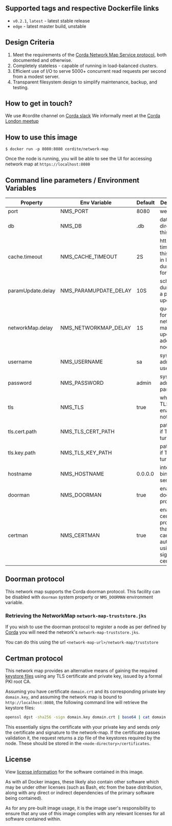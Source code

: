## Supported tags and respective Dockerfile links
* `v0.2.1`, `latest` - latest stable release
* `edge` - latest master build, unstable

## Design Criteria
1. Meet the requirements of the [Corda Network Map Service protocol](https://docs.corda.net/network-map.html), both documented and otherwise.
2. Completely stateless - capable of running in load-balanced clusters.
3. Efficient use of I/O to serve 5000+ concurrent read requests per second from a modest server.
4. Transparent filesystem design to simplify maintenance, backup, and testing.

## How to get in touch?
We use #cordite channel on [Corda slack](https://slack.corda.net/) 
We informally meet at the [Corda London meetup](https://www.meetup.com/pro/corda/)


## How to use this image
```  
$ docker run -p 8080:8080 cordite/network-map
```
Once the node is running, you will be able to see the UI for accessing network map at `https://localhost:8080`

## Command line parameters / Environment Variables

| Property          | Env Variable              | Default     | Description                                                                        |
| ----------------- | ------------------------- | ----------- | ---------------------------------------------------------------------------------- |
| port              | NMS_PORT                  | 8080        | web port                                                                           |
| db                | NMS_DB                    | .db         | database directory for this service                                                |
| cache.timeout     | NMS_CACHE_TIMEOUT         | 2S          | http cache timeout for this service in ISO 8601 duration format                    |
| paramUpdate.delay | NMS_PARAMUPDATE_DELAY     | 10S         | schedule duration for a parameter update                                           |
| networkMap.delay  | NMS_NETWORKMAP_DELAY      | 1S          | queue time for the network map to update for addition of nodes                     |
| username          | NMS_USERNAME              | sa          | system admin username                                                              |
| password          | NMS_PASSWORD              | admin       | system admin password                                                              |
| tls               | NMS_TLS                   | true        | whether TLS is enabled or not                                                      |
| tls.cert.path     | NMS_TLS_CERT_PATH         |             | path to cert if TLS is turned on                                                   |
| tls.key.path      | NMS_TLS_KEY_PATH          |             | path to key if TLS turned on                                                       |
| hostname          | NMS_HOSTNAME              | 0.0.0.0     | interface to bind the service to                                                   |
| doorman           | NMS_DOORMAN               | true        | enable doorman protocol                                                            |
| certman           | NMS_CERTMAN               | true        | enable certman protocol so that nodes can authenticate using a signed TLS cert     |


## Doorman protocol

This network map supports the Corda doorman protocol. This facility can be disabled with `doorman` system property or `NMS_DOORMAN` environment variable.

### Retrieving the NetworkMap `network-map-truststore.jks`

If you wish to use the doorman protocol to register a node as per defined by [Corda](https://docs.corda.net/permissioning.html#connecting-to-a-compatibility-zone) you will need the network's `network-map-truststore.jks`.

You can do this using the url `<network-map-url>/network-map/truststore`

## Certman protocol

This network map provides an alternative means of gaining the required [keystore files](https://docs.corda.net/permissioning.html#installing-the-certificates-on-the-nodes) using any TLS certificate and private key, issued by a formal PKI root CA.

Assuming you have certificate `domain.crt` and its corresponding private key `domain.key`, and assuming the network map is bound to `http://localhost:8080`, the following command line will retrieve the keystore files:

```bash
openssl dgst -sha256 -sign domain.key domain.crt | base64 | cat domain.crt - | curl -k -X POST -d @- http://localhost:8080/certman/api/generate -o keys.zip
```

This essentially signs the certificate with your private key and sends _only_ the certificate and signature to the network-map. 
If the certificate passes validation it, the request returns a zip file of the keystores required by the node. 
These should be stored in the `<node-directory>/certificates`.  

## License
View [license information](https://gitlab.com/cordite/cordite/blob/master/LICENSE) for the software contained in this image.

As with all Docker images, these likely also contain other software which may be under other licenses (such as Bash, etc from the base distribution, along with any direct or indirect dependencies of the primary software being contained).

As for any pre-built image usage, it is the image user's responsibility to ensure that any use of this image complies with any relevant licenses for all software contained within.
